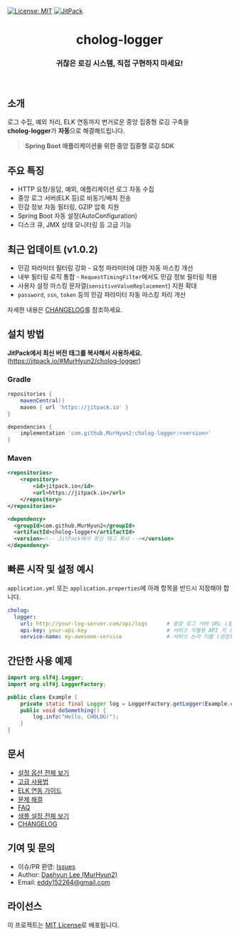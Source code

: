 [![License: MIT](https://img.shields.io/badge/License-MIT-yellow.svg)](https://opensource.org/licenses/MIT)
[![JitPack](https://jitpack.io/v/MurHyun2/cholog-logger.svg)](https://jitpack.io/#MurHyun2/cholog-logger)

<h1 align="middle">cholog-logger</h1>

<h3 align="middle">귀찮은 로깅 시스템, 직접 구현하지 마세요!</h3>

<br/>

## 소개

로그 수집, 예외 처리, ELK 연동까지 번거로운 중앙 집중형 로깅 구축을  
**cholog-logger**가 **자동**으로 해결해드립니다.
> **Spring Boot 애플리케이션을 위한 중앙 집중형 로깅 SDK**

## 주요 특징

- HTTP 요청/응답, 예외, 애플리케이션 로그 자동 수집
- 중앙 로그 서버(ELK 등)로 비동기/배치 전송
- 민감 정보 자동 필터링, GZIP 압축 지원
- Spring Boot 자동 설정(AutoConfiguration)
- 디스크 큐, JMX 상태 모니터링 등 고급 기능

## 최근 업데이트 (v1.0.2)

- 민감 파라미터 필터링 강화 - 요청 파라미터에 대한 자동 마스킹 개선
- 내부 필터링 로직 통합 - `RequestTimingFilter`에서도 민감 정보 필터링 적용
- 사용자 설정 마스킹 문자열(`sensitiveValueReplacement`) 지원 확대
- `password`, `ssn`, `token` 등의 민감 파라미터 자동 마스킹 처리 개선

자세한 내용은 [CHANGELOG](CHANGELOG.md)를 참조하세요.

## 설치 방법

**JitPack에서 최신 버전 태그를 복사해서 사용하세요.** (https://jitpack.io/#MurHyun2/cholog-logger)

### Gradle
```gradle
repositories {
    mavenCentral()
    maven { url 'https://jitpack.io' }
}

dependencies {
    implementation 'com.github.MurHyun2:cholog-logger:<version>'
}
```

### Maven
```xml
<repositories>
    <repository>
        <id>jitpack.io</id>
        <url>https://jitpack.io</url>
    </repository>
</repositories>

<dependency>
  <groupId>com.github.MurHyun2</groupId>
  <artifactId>cholog-logger</artifactId>
  <version><!-- JitPack에서 최신 태그 복사 --></version>
</dependency>
```

## 빠른 시작 및 설정 예시

`application.yml` 또는 `application.properties`에 아래 항목을 반드시 지정해야 합니다.

```yaml
cholog:
  logger:
    url: http://your-log-server.com/api/logs      # 중앙 로그 서버 URL (필수)
    api-key: your-api-key                         # 서비스 식별용 API 키 (필수)
    service-name: my-awesome-service              # 서비스 논리 이름 (권장)
```

## 간단한 사용 예제

```java
import org.slf4j.Logger;
import org.slf4j.LoggerFactory;

public class Example {
    private static final Logger log = LoggerFactory.getLogger(Example.class);
    public void doSomething() {
        log.info("Hello, CHOLOG!");
    }
}
```

## 문서

- [설정 옵션 전체 보기](docs/Configuration.md)
- [고급 사용법](docs/Advanced-Usage.md)
- [ELK 연동 가이드](docs/ELK-Integration.md)
- [문제 해결](docs/Troubleshooting.md)
- [FAQ](docs/FAQ.md)
- [샘플 설정 전체 보기](docs/application.sample.yml)
- [CHANGELOG](CHANGELOG.md)

## 기여 및 문의

- 이슈/PR 환영: [Issues](https://github.com/MurHyun2/cholog-logger/issues)
- Author: [Daehyun Lee (MurHyun2)](https://github.com/MurHyun2)
- Email: eddy152264@gmail.com

## 라이선스

이 프로젝트는 [MIT License](LICENSE)로 배포됩니다.
